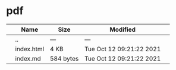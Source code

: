 pdf
===

<table><thead><tr class="header"><th></th><th>Name</th><th>Size</th><th>Modified</th><th></th></tr></thead><tbody><tr class="odd"><td></td><td><span class="goup">..</span></td><td>—</td><td>—</td><td></td></tr><tr class="even"><td></td><td><span class="name">index.html</span></td><td>4 KB</td><td>Tue Oct 12 09:21:22 2021</td><td></td></tr><tr class="odd"><td></td><td><span class="name">index.md</span></td><td>584 bytes</td><td>Tue Oct 12 09:21:22 2021</td><td></td></tr></tbody></table>
